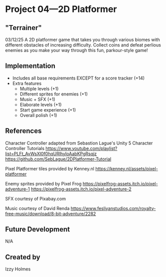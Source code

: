 # Project 04—2D Platformer

## "Terrainer"
03/12/25
A 2D platformer game that takes you through various biomes with different obstacles of increasing difficulty. Collect coins and defeat perlious enemies as you make your way through this fun, parkour-style game!

## Implementation
- Includes all base requirements EXCEPT for a score tracker (+14)
- Extra features
    - Multiple levels (+1)
    - Different sprites for enemies (+1)
    - Music + SFX (+1)
    - Elaborate levels (+1)
    - Start game experience (+1)
    - Overall polish (+1)

## References

Character Controller adapted from Sebastion Lague's Unity 5 Character Controller Tutorials
https://www.youtube.com/playlist?list=PLFt_AvWsXl0f0hqURlhyIoAabKPgRsqjz
https://github.com/SebLague/2DPlatformer-Tutorial

Pixel Platformer tiles provided by Kenney.nl
https://kenney.nl/assets/pixel-platformer

Enemy sprites provided by Pixel Frog
https://pixelfrog-assets.itch.io/pixel-adventure-1
https://pixelfrog-assets.itch.io/pixel-adventure-2

SFX courtesy of Pixabay.com

Music courtesy of David Renda
https://www.fesliyanstudios.com/royalty-free-music/download/8-bit-adventure/2282

## Future Development
N/A

## Created by
Izzy Holmes
